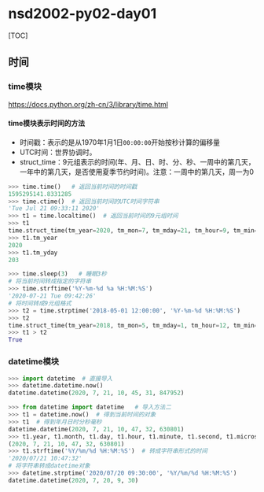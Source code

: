 # nsd2002-py02-day01

[TOC]

## 时间

### time模块

https://docs.python.org/zh-cn/3/library/time.html

#### time模块表示时间的方法

- 时间戳：表示的是从1970年1月1日`00:00:00`开始按秒计算的偏移量
- UTC时间：世界协调时。
- struct_time：9元组表示的时间(年、月、日、时、分、秒、一周中的第几天，一年中的第几天，是否使用夏季节约时间)。注意：一周中的第几天，周一为0

```python
>>> time.time()   # 返回当前时间的时间戳
1595295141.8331285
>>> time.ctime()  # 返回当前时间的UTC时间字符串
'Tue Jul 21 09:33:11 2020'
>>> t1 = time.localtime()  # 返回当前时间的9元组时间
>>> t1
time.struct_time(tm_year=2020, tm_mon=7, tm_mday=21, tm_hour=9, tm_min=33, tm_sec=53, tm_wday=1, tm_yday=203, tm_isdst=0)
>>> t1.tm_year
2020
>>> t1.tm_yday
203

>>> time.sleep(3)   # 睡眠3秒
# 将当前时间转成指定的字符串
>>> time.strftime('%Y-%m-%d %a %H:%M:%S')
'2020-07-21 Tue 09:42:26'
# 将时间转成9元组格式
>>> t2 = time.strptime('2018-05-01 12:00:00', '%Y-%m-%d %H:%M:%S')
>>> t2
time.struct_time(tm_year=2018, tm_mon=5, tm_mday=1, tm_hour=12, tm_min=0, tm_sec=0, tm_wday=1, tm_yday=121, tm_isdst=-1)
>>> t1 > t2
True
```

### datetime模块

```python
>>> import datetime  # 直接导入
>>> datetime.datetime.now()
datetime.datetime(2020, 7, 21, 10, 45, 31, 847952)

>>> from datetime import datetime   # 导入方法二
>>> t1 = datetime.now()  # 得到当前时间的对象
>>> t1  # 得到年月日时分秒毫秒
datetime.datetime(2020, 7, 21, 10, 47, 32, 630801)
>>> t1.year, t1.month, t1.day, t1.hour, t1.minute, t1.second, t1.microsecond
(2020, 7, 21, 10, 47, 32, 630801)
>>> t1.strftime('%Y/%m/%d %H:%M:%S')  # 转成字符串形式的时间
'2020/07/21 10:47:32'
# 将字符串转成datetime对象
>>> datetime.strptime('2020/07/20 09:30:00', '%Y/%m/%d %H:%M:%S')
datetime.datetime(2020, 7, 20, 9, 30)
```

